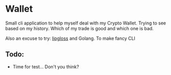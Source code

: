 # Wallet

Small cli application to help myself deal with my Crypto Wallet.
Trying to see based on my history. Which of my trade is good and which one is bad.

Also an excuse to try: [lipgloss](https://github.com/charmbracelet/lipgloss) and Golang. To make fancy CLI

## Todo:

-   Time for test... Don't you think?
